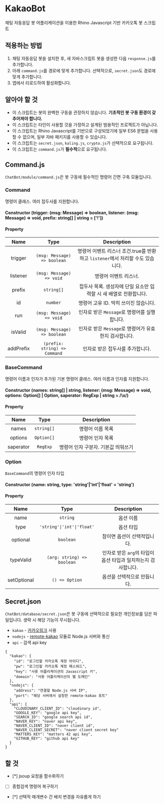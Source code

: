 # KakaoBot
채팅 자동응답 봇 어플리케이션을 이용한 Rhino Javascript 기반 카카오톡 봇 스크립트


## 적용하는 방법
1. 채팅 자동응답 봇을 설치한 후, 새 자바스크립트 봇을 생성한 다음 `response.js`를 추가합니다.
2. 아래 `command.js`를 경로에 맞게 추가합니다. 선택적으로, `secret.json`도 경로에 맞게 추가합니다.
3. 앱에서 리로드하여 활성화합니다.


## 알아야 할 것
* 이 스크립트는 봇의 완벽한 구동을 관장하지 않습니다. **기초적인 봇 구동 환경이 갖추어져야 합니다.** 
* 이 스크립트는 타인이 사용할 것을 가정하고 설계된 범용적인 프로젝트가 아닙니다.
* 이 스크립트는 Rhino Javascript를 기반으로 구성되었기에 일부 ES6 문법을 사용할 수 없으며, 일부 자바 패키지를 사용할 수 있습니다.
* 이 스크립트는 `secret.json`, `kaling.js`, `crypto.js`가 선택적으로 요구됩니다.
* 이 스크립트는 `command.js`가 **필수적**으로 요구됩니다.


## Command.js
`ChatBot/module/command.js`은 봇 구동에 필수적인 명령어 간편 구축 모듈입니다.

### Command
명령어 클래스. 여러 접두사를 지원합니다.

#### Constructor (trigger: **(msg: Message) => boolean**, listener: **(msg: Message) => void**, prefix: **string[] | string** = **['!']**)
#### Property
|    Name   |                Type             |                                   Description                                |
| :-------: | :-----------------------------: | :--------------------------------------------------------------------------: |
| trigger   | `(msg: Message) => boolean`     | 명령어 이벤트 리스너 조건.true를 반환하고 `listener`에서 처리할 수도 있습니다.   |
| listener  | `(msg: Message) => void`        | 명령어 이벤트 리스너.                                                         |
| prefix    | `string[]`                      | 접두사 목록. 생성자에 단일 요소만 입력할 시 새 배열로 전환합니다.                |
| id        | `number`                        | 명령어 고유 ID. 딱히 쓰이진 않습니다.                                          |
| run       | `(msg: Message) => void`        | 인자로 받은 `Message`로 명령어를 실행합니다.                                   |
| isValid   | `(msg: Message) => boolean`     | 인자로 받은 `Message`로 명령어가 유효한지 검사합니다.                           |
| addPrefix | `(prefix: string) => Command`   | 인자로 받은 접두사를 추가합니다.                                               |

### BaseCommand
명령어 이름과 인자가 추가된 기본 명령어 클래스. 여러 이름과 인자를 지원합니다.

#### Constructor (names: **string[] | string**, listener: **(msg: Message) => void**, options: **Option[] | Option**, saperator: **RegExp | string** = **/\s/**)
#### Property
|    Name   |    Type    |           Description             |
| :-------: | :--------: | :-------------------------------: |
| names     | `string[]` | 명령어 이름 목록                   |
| options   | `Option[]` | 명령어 인자 목록                   |
| saperator | `RegExp`   | 명령어 인자 구분자. 기본값 띄워쓰기 |

### Option
`BaseCommand`의 명령어 인자 타입

#### Constructor (name: **string**, type: **'string'|'int'|'float'** = **'string'**)
#### Property
|    Name     |            Type            |                          Description                       |
| :---------: | :------------------------: | :--------------------------------------------------------: |
| name        | `string`                   | 옵션 이름                                                  |
| type        | `'string'\|'int'\|'float'`   | 옵션 타입                                                  |
| optional    | `boolean`                  | 참이면 옵션이 선택적입니다.                                 |
| typeValid   | `(arg: string) => boolean` | 인자로 받은 `arg`의 타입이 옵션 타입과 일치하는지 검사합니다. |
| setOptional | `() => Option`             | 옵션을 선택적으로 만듭니다.                                 | 


## Secret.json
`ChatBot/database/secret.json`은 봇 구동에 선택적으로 필요한 개인정보를 담은 파일입니다. 생략 시 해당 기능이 무시됩니다.

* `kakao` - [카카오링크](https://darktornado.github.io/KakaoTalkBot/docs/kakaolink/kakaolink) 사용
* `nodejs` - [remote-kakao](https://github.com/remote-kakao/core) 모듈로 Node.js 서버와 통신
* `api` - 검색 api key
```
{
  "kakao": {
    "id": "로그인할 카카오톡 계정 아이디",
    "pw": "로그인할 카카오톡 계정 패스워드",
    "key": "사용 어플리케이션의 Javascript 키",
    "domain": "사용 어플리케이션의 웹 도메인"
  },
  "nodejs": {
    "address": "연결할 Node.js 서버 IP",
    "port": "해당 서버에서 설정한 remote-kakao 포트"
  },
  "api": {
    "CLOUDINARY_CLIENT_ID": "cloudinary id",
    "GOOGLE_KEY": "google api key",
    "SEARCH_ID": "google search api id",
    "NAVER_KEY": "naver api key",
    "NAVER_CLIENT_ID": "naver client id",
    "NAVER_CLIENT_SECRET": "naver client secret key"
    "MATTERS_KEY": "matters 42 api key",
    "GITHUB_KEY": "github api key"
  }
}
```


## 할 것
- [*] jsoup 요청을 함수화하기  
- [ ] 종합검색 명령어 복구하기  
- [*] 선택적 매개변수 간 배치 변경을 자유롭게 하기  
